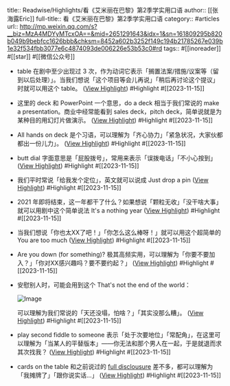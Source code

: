 title:: Readwise/Highlights/看《艾米丽在巴黎》第2季学实用口语
author:: [[张海露Eric]]
full-title:: 看《艾米丽在巴黎》第2季学实用口语
category:: #articles
url:: http://mp.weixin.qq.com/s?__biz=MzA4MDYyMTcxOA==&mid=2651291643&idx=1&sn=161809295b820b049b9bebfcc1626bbb&chksm=8452a602b3252f149c194b21785267e039b1e32f534fbb3077e6c4874093de006226e53b53c0#rd
tags:: #[[inoreader]] #[[star]] #[[微信公众号]]
- table 在剧中至少出现过 3 次，作为动词它表示「搁置法案/措施/议案等（留到以后处理）」。当我们想说「这个项目等会儿再说」「稍后再讨论这个提议」时就可以用这个 table。 ([View Highlight](https://read.readwise.io/read/01hf8fv6m6z8g7kzadg63jg7v6)) #Highlight #[[2023-11-15]]
- 这里的 deck 和 PowerPoint 一个意思，do a deck 相当于我们常说的 make a presentation。商业中经常能看到 sales deck，pitch deck，简单说就是为某种目的用幻灯片做演示。 ([View Highlight](https://read.readwise.io/read/01hf8fvvykpc0c41zpw3dnjg0w)) #Highlight #[[2023-11-15]]
- All hands on deck 是个习语，可以理解为「齐心协力」「紧急状况，大家伙都都出一份儿力」。 ([View Highlight](https://read.readwise.io/read/01hf8fw1e1d82wnbdnvc95s53j)) #Highlight #[[2023-11-15]]
- butt dial 字面意思是「屁股拨号」，常用来表示「误拨电话」「不小心按到」 ([View Highlight](https://read.readwise.io/read/01hf8fw6ttgh7a8vq8022xyw0m)) #Highlight #[[2023-11-15]]
- 我们平时常说「给我发个定位」，英文就可以说成 Just drop a pin ([View Highlight](https://read.readwise.io/read/01hf8fwbnffft9927n7dv06dsd)) #Highlight #[[2023-11-15]]
- 2021 年即将结束，这一年都干了什么？如果想说「颗粒无收」「没干啥大事」就可以用剧中这个简单说法 It's a nothing year ([View Highlight](https://read.readwise.io/read/01hf8fwmtcmd8nynzfy225nfqn)) #Highlight #[[2023-11-15]]
- 当我们想说「你也太XX了吧！」「你怎么这么棒呀！」就可以用这个超简单的 You are too much ([View Highlight](https://read.readwise.io/read/01hf8fwt4hxenrf4h2mcexvkzc)) #Highlight #[[2023-11-15]]
- Are you down (for something)? 极其高频实用，可以理解为「你要不要加入？」「你对XX感兴趣吗？要不要约起？」 ([View Highlight](https://read.readwise.io/read/01hf8fx4nhv1f5m2sr27f75ejc)) #Highlight #[[2023-11-15]]
- 安慰别人时，可能会用到这个 That's not the end of the world：  
  
  
  
  ![Image](https://mmbiz.qpic.cn/mmbiz_png/IibxL6zqr9ooL0sN1Ze9s0oSxsDgFYHaM26ic5hXzcdbgkGhAJdstuZMVZnp0CMoPJJGiaTcdUBVshteCFrmvK6Hw/640?wx_fmt=png&wxfrom=5&wx_lazy=1&wx_co=1)
  
  
  
  可以理解为我们常说的「天还没塌，怕啥？」「其实没那么糟」。 ([View Highlight](https://read.readwise.io/read/01hf8fxfnq9v656p8ad8gbc2dc)) #Highlight #[[2023-11-15]]
- play second fiddle to someone 表示「处于次要地位」「常配角」，在这里可以理解为「当某人的平替版本」——你无法和那个男人在一起，于是就退而求其次找我？ ([View Highlight](https://read.readwise.io/read/01hf8fxp5fvsy20hfymg4tx92f)) #Highlight #[[2023-11-15]]
- cards on the table 和之前说过的 [full disclousure](http://mp.weixin.qq.com/s?__biz=MzA4MDYyMTcxOA==&mid=2651291155&idx=1&sn=098821e2d0dc59876c1b10aebc29926d&chksm=8452a7eab3252efcd07ce434adf40b68f3c600a6aced5a94c9b3d26cd3d17be10532ccffd951&scene=21#wechat_redirect) 差不多，都可以理解为「我摊牌了」「跟你说实话...」 ([View Highlight](https://read.readwise.io/read/01hf8fxvwrp4ycvtz792wkpzvk)) #Highlight #[[2023-11-15]]